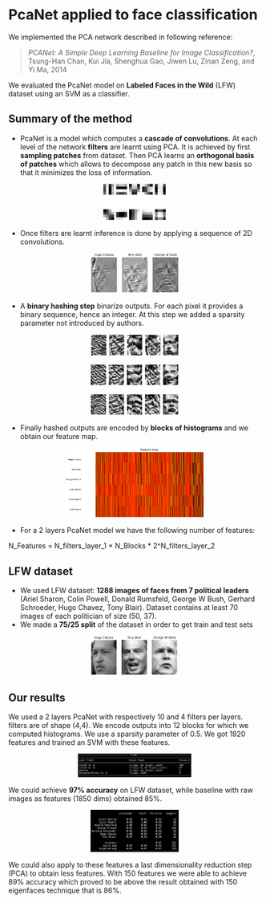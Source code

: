 # PcaNet applied to face classification

We implemented the PCA network described in following reference:

> *PCANet: A Simple Deep Learning Baseline for Image Classification?*, Tsung-Han Chan, Kui Jia, Shenghua Gao, Jiwen Lu, Zinan Zeng, and Yi Ma, 2014

We evaluated the PcaNet model on **Labeled Faces in the Wild** (LFW) dataset using an SVM as a classifier.

## Summary of the method

* PcaNet is a model which computes a **cascade of convolutions**. At each level of the network **filters** are learnt using PCA. It is achieved by first **sampling patches** from dataset. Then PCA learns an **orthogonal basis of patches** which allows to decompose any patch in this new basis so that it minimizes the loss of information. 

<p align="center">
  <img src="img/filters_l1.png" width="25%">
</p>

* Once filters are learnt inference is done by applying a sequence of 2D convolutions.

<p align="center">
  <img src="img/output_l2_2.png" width="35%">
</p>

* A **binary hashing step** binarize outputs. For each pixel it provides a binary sequence, hence an integer. At this step we added a sparsity parameter not introduced by authors. 

<p align="center">
  <img src="img/hashed_1_small.png" width="35%">
</p>

<p align="center">
  <img src="img/hashed_2_small.png" width="35%">
</p>

<p align="center">
  <img src="img/hashed_3_small.png" width="35%">
</p>

* Finally hashed outputs are encoded by **blocks of histograms** and we obtain our feature map.

<p align="center">
  <img src="img/feature_map_fifty.png" width="55%">
</p>

* For a 2 layers PcaNet model we have the following number of features:

N_Features = N_filters_layer_1 * N_Blocks * 2^N_filters_layer_2


## LFW dataset

* We used LFW dataset: **1288 images of faces from 7 political leaders** (Ariel Sharon, Colin Powell, Donald Rumsfeld, George W Bush, Gerhard Schroeder, Hugo Chavez, Tony Blair). Dataset contains at least 70 images of each politician of size (50, 37).
* We made a **75/25 split** of the dataset in order to get train and test sets

<p align="center">
  <img src="img/data.png" width="35%">
</p>

## Our results

We used a 2 layers PcaNet with respectively 10 and 4 filters per layers. filters are of shape (4,4). We encode outputs into 12 blocks for which we computed histograms. We use a sparsity parameter of 0.5. We got 1920 features and trained an SVM with these features. 

<p align="center">
  <img src="img/summary.png" width="45%">
</p>

We could achieve **97% accuracy** on LFW dataset, while baseline with raw images as features (1850 dims) obtained 85%.

<p align="center">
  <img src="img/performance.png" width="35%">
</p>

We could also apply to these features a last dimensionality reduction step (PCA) to obtain less features. With 150 features we were able to achieve 89% accuracy which proved to be above the result obtained with 150 eigenfaces technique that is 86%.

